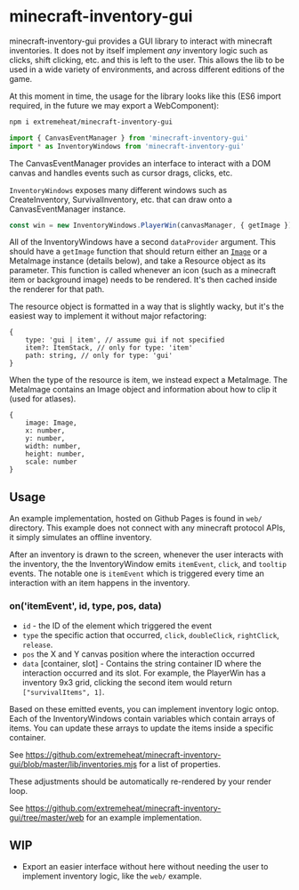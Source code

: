 # minecraft-inventory-gui

minecraft-inventory-gui provides a GUI library to interact with minecraft inventories. It does not by itself implement _any_ inventory logic such as clicks, shift clicking, etc. and this is left to the user. This allows the lib to be used in a wide variety of environments, and across different editions of the game.

At this moment in time, the usage for the library looks like this (ES6 import required, in the future we may export a WebComponent):

```sh
npm i extremeheat/minecraft-inventory-gui
```

```js
import { CanvasEventManager } from 'minecraft-inventory-gui'
import * as InventoryWindows from 'minecraft-inventory-gui'
```

The CanvasEventManager provides an interface to interact with a DOM canvas and handles events such as cursor drags, clicks, etc.

`InventoryWindows` exposes many different windows such as CreateInventory, SurvivalInventory, etc. that can draw onto a CanvasEventManager instance.

```js
const win = new InventoryWindows.PlayerWin(canvasManager, { getImage })
```

All of the InventoryWindows have a second `dataProvider` argument. This should have a `getImage` function that should return either an [`Image`](https://developer.mozilla.org/en-US/docs/Web/API/HTMLImageElement/Image) or a MetaImage instance (details below), and take a Resource object as its parameter. This function is called whenever an icon (such as a minecraft item or background image) needs to be rendered. It's then cached inside the renderer for that path.

The resource object is formatted in a way that is slightly wacky, but it's the easiest way to implement it without major refactoring:
```
{
    type: 'gui | item', // assume gui if not specified
    item?: ItemStack, // only for type: 'item'
    path: string, // only for type: 'gui'
}
```

When the type of the resource is item, we instead expect a MetaImage. The MetaImage contains an Image object and information about how to clip it (used for atlases).
```
{
    image: Image,
    x: number,
    y: number,
    width: number,
    height: number,
    scale: number
}
```

## Usage

An example implementation, hosted on Github Pages is found in `web/` directory. This example does not connect with any minecraft protocol APIs, it simply simulates an offline inventory. 

After an inventory is drawn to the screen, whenever the user interacts with the inventory, the the InventoryWindow emits `itemEvent`, `click`, and `tooltip` events. The notable one is `itemEvent` which is triggered every time an interaction with an item happens in the inventory.

### on('itemEvent', id, type, pos, data)

* `id` - the ID of the element which triggered the event
* `type` the specific action that occurred,  `click`, `doubleClick`, `rightClick`, `release`.
* `pos` the X and Y canvas position where the interaction occurred
* `data` [container, slot] - Contains the string container ID where the interaction occurred and its slot. For example, the PlayerWin has a inventory 9x3 grid, clicking the second item would return `["survivalItems", 1]`.

Based on these emitted events, you can implement inventory logic ontop. Each of the InventoryWindows contain variables which contain arrays of items. You can update these arrays to update the items inside a specific container.

See https://github.com/extremeheat/minecraft-inventory-gui/blob/master/lib/inventories.mjs for a list of properties.

These adjustments should be automatically re-rendered by your render loop.

See https://github.com/extremeheat/minecraft-inventory-gui/tree/master/web for an example implementation.

## WIP
* Export an easier interface without here without needing the user to implement inventory logic, like the `web/` example.
